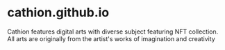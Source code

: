 # cathion.github.io
Cathion features digital arts with diverse subject featuring NFT collection. All arts are originally from the artist's works of imagination and creativity
